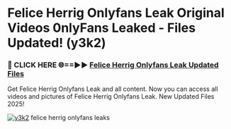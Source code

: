 # Felice Herrig Onlyfans Leak Original Videos 0nlyFans Leaked - Files Updated! (y3k2)

<h3>🔴 CLICK HERE 🌐==►► <a href="https://tinyurl.com/x26r9saj" rel="nofollow">Felice Herrig Onlyfans Leak Updated Files</a></h3>

Get Felice Herrig Onlyfans Leak and all content. Now you can access all videos and pictures of Felice Herrig Onlyfans Leak. New Updated Files 2025!

[![y3k2](https://i.imgur.com/LkgZPqh.gif)](https://tinyurl.com/x26r9saj)
felice herrig onlyfans leaks